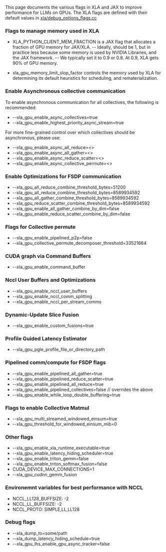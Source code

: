 This page documents the various flags in XLA and JAX to improve performance for LLMs on GPUs. The XLA flags are defined with their default values in [xla/debug_options_flags.cc](https://github.com/openxla/xla/blob/main/xla/debug_options_flags.cc)


### Flags to manage memory used in XLA

- XLA_PYTHON_CLIENT_MEM_FRACTION is a JAX flag that allocates a fraction of GPU memory for JAX/XLA.
--  Ideally, should be 1, but in practice less because some memory is used by NVIDIA Libraries, and the JAX framework.
--  We typically set it to 0.9 or 0.8. At 0.9, XLA gets 90% of GPU memory.

- xla_gpu_memory_limit_slop_factor controls the memory used by XLA for determining its default heuristics for scheduling, and rematerialization.


### Enable Asynchronous collective communication

To enable asynchronous communication for all collectives, the following is recommended:

- --xla_gpu_enable_async_collectives=true
- --xla_gpu_enable_highest_priority_async_stream=true

For more fine-grained control over which collectives should be asynchronous, please use: 

- --xla_gpu_enable_async_all_reduce=<>
- --xla_gpu_enable_async_all_gather=<>
- --xla_gpu_enable_async_reduce_scatter=<> 
- --xla_gpu_enable_async_collective_permute=<>


### Enable Optimizations for FSDP communication 

- --xla_gpu_all_reduce_combine_threshold_bytes=51200	
- --xla_gpu_all_reduce_combine_threshold_bytes=8589934592
- --xla_gpu_all_gather_combine_threshold_bytes=8589934592
- --xla_gpu_reduce_scatter_combine_threshold_bytes=8589934592
- --xla_gpu_enable_all_gather_combine_by_dim=false
- --xla_gpu_enable_reduce_scatter_combine_by_dim=false

### Flags for Collective permute 
- --xla_gpu_enable_pipelined_p2p=false
- --xla_gpu_collective_permute_decomposer_threshold=33521664

### CUDA graph via Command Buffers
- --xla_gpu_enable_command_buffer

### Nccl User Buffers and Optimizations
- --xla_gpu_enable_nccl_user_buffers
- --xla_gpu_enable_nccl_comm_splitting
- --xla_gpu_enable_nccl_per_stream_comms

### Dynamic-Update Slice Fusion
- --xla_gpu_enable_custom_fusions=true

### Profile Guided Latency Estimator
- --xla_gpu_pgle_profile_file_or_directory_path

### Pipelined comm/compute for FSDP flags 
- --xla_gpu_enable_pipelined_all_gather=true
- --xla_gpu_enable_pipelined_reduce_scatter=true
- --xla_gpu_enable_pipelined_all_reduce=true 
- --xla_gpu_enable_pipelined_collectives=false // overrides the above
- --xla_gpu_enable_while_loop_double_buffering=true

### Flags to enable Collective Matmul
- --xla_gpu_multi_streamed_windowed_einsum=true
- --xla_gpu_threshold_for_windowed_einsum_mib=0

### Other flags
- --xla_gpu_enable_xla_runtime_executable=true
- --xla_gpu_enable_latency_hiding_scheduler=true 
- --xla_gpu_enable_triton_gemm=false 
- --xla_gpu_enable_triton_softmax_fusion=false 
- CUDA_DEVICE_MAX_CONNECTIONS=1
- --xla_gpu_cudnn_gemm_fusion

### Environemnt variables for best performance with NCCL
- NCCL_LL128_BUFFSIZE: -2
- NCCL_LL_BUFFSIZE: -2
- NCCL_PROTO: SIMPLE,LL,LL128

### Debug flags 
- --xla_dump_to=some/path
- --xla_dump_latency_hiding_schedule=true
- --xla_gpu_lhs_enable_gpu_async_tracker=false




